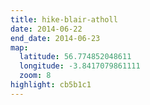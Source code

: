 ```yaml
---
title: hike-blair-atholl
date: 2014-06-22
end_date: 2014-06-23
map:
  latitude: 56.774852048611
  longitude: -3.8417079861111
  zoom: 8
highlight: cb5b1c1
---
```

